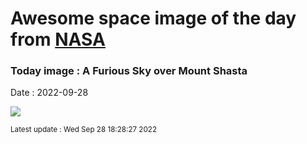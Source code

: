 
# Awesome space image of the day from [NASA](https://api.nasa.gov/)

### Today image : A Furious Sky over Mount Shasta

Date : 2022-09-28


![](https://apod.nasa.gov/apod/image/2209/ShastaSky_Rohner_960.jpg)

<small>Latest update : Wed Sep 28 18:28:27 2022</small>


